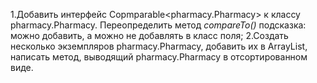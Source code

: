 1.Добавить интерфейс Copmparable<pharmacy.Pharmacy> к классу pharmacy.Pharmacy. 
Переопределить метод *compareTo()*
подсказка: можно добавить, а можно не добавлять в класс поля;
2.Создать несколько экземпляров pharmacy.Pharmacy, добавить их в ArrayList, написать метод,
выводящий pharmacy.Pharmacy в отсортированном виде.